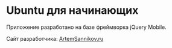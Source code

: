# Ubuntu для начинающих

Приложение разработано на базе фреймворка jQuery Mobile.

Сайт разработчика: [ArtemSannikov.ru](http://artemsannikov.ru)